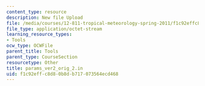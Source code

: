 ```yaml
---
content_type: resource
description: New file Upload
file: /media/courses/12-811-tropical-meteorology-spring-2011/f1c92effc8d80b8db717073564ecd468_params_ver2_orig_2.in
file_type: application/octet-stream
learning_resource_types:
- Tools
ocw_type: OCWFile
parent_title: Tools
parent_type: CourseSection
resourcetype: Other
title: params_ver2_orig_2.in
uid: f1c92eff-c8d8-0b8d-b717-073564ecd468
---
```

